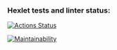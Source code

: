 ### Hexlet tests and linter status:
[![Actions Status](https://github.com/BorisChigirev/frontend-project-44/workflows/hexlet-check/badge.svg)](https://github.com/BorisChigirev/frontend-project-44/actions)

[![Maintainability](https://api.codeclimate.com/v1/badges/fb43c08d05433e96e3fe/maintainability)](https://codeclimate.com/github/BorisChigirev/frontend-project-44/maintainability)

<script async id="asciicast-VFr7KsqJK2gECqNRbGL6VmUpI" src="https://asciinema.org/a/VFr7KsqJK2gECqNRbGL6VmUpI.js"></script>